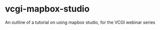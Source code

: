 vcgi-mapbox-studio
==================

An outline of a tutorial on using mapbox studio, for the VCGI webinar series
